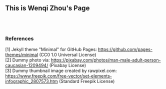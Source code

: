 ## This is Wenqi Zhou's Page 

<br><br>

### References

[1] Jekyll theme "Minimal" for GitHub Pages: https://github.com/pages-themes/minimal (CC0 1.0 Universal License)
<br>[2] Dummy photo via: https://pixabay.com/photos/man-male-adult-person-caucasian-1209494/ (Pixabay License)
<br>[3] Dummy thumbnail image created by rawpixel.com: https://www.freepik.com/free-vector/set-elements-infographic_2807573.htm (Standard Freepik License)

